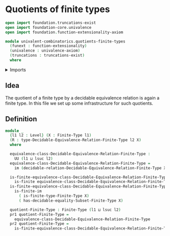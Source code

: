 # Quotients of finite types

```agda
open import foundation.truncations-exist
open import foundation-core.univalence
open import foundation.function-extensionality-axiom

module univalent-combinatorics.quotients-finite-types
  (funext : function-extensionality)
  (univalence : univalence-axiom)
  (truncations : truncations-exist)
  where
```

<details><summary>Imports</summary>

```agda
open import foundation.dependent-pair-types
open import foundation.universe-levels

open import univalent-combinatorics.decidable-equivalence-relations funext univalence truncations
open import univalent-combinatorics.decidable-subtypes funext univalence truncations
open import univalent-combinatorics.finite-types funext univalence truncations
open import univalent-combinatorics.image-of-maps funext univalence truncations
```

</details>

## Idea

The quotient of a finite type by a decidable equivalence relation is again a
finite type. In this file we set up some infrastructure for such quotients.

## Definition

```agda
module _
  {l1 l2 : Level} (X : Finite-Type l1)
  (R : type-Decidable-Equivalence-Relation-Finite-Type l2 X)
  where

  equivalence-class-Decidable-Equivalence-Relation-Finite-Type :
    UU (l1 ⊔ lsuc l2)
  equivalence-class-Decidable-Equivalence-Relation-Finite-Type =
    im (decidable-relation-Decidable-Equivalence-Relation-Finite-Type X R)

  is-finite-equivalence-class-Decidable-Equivalence-Relation-Finite-Type' :
    is-finite equivalence-class-Decidable-Equivalence-Relation-Finite-Type
  is-finite-equivalence-class-Decidable-Equivalence-Relation-Finite-Type' =
    is-finite-im
      ( is-finite-type-Finite-Type X)
      ( has-decidable-equality-Subset-Finite-Type X)

  quotient-Finite-Type : Finite-Type (l1 ⊔ lsuc l2)
  pr1 quotient-Finite-Type =
    equivalence-class-Decidable-Equivalence-Relation-Finite-Type
  pr2 quotient-Finite-Type =
    is-finite-equivalence-class-Decidable-Equivalence-Relation-Finite-Type'
```
